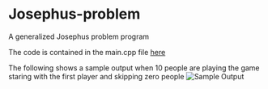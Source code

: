 # Josephus-problem
A generalized Josephus problem program

The code is contained in the main.cpp file [here]()

The following shows a sample output when 10 people are playing the game staring with the first player and skipping zero people
![Sample Output](https://user-images.githubusercontent.com/34955854/44299518-66d9f180-a315-11e8-8c73-6e2d18450872.png)
